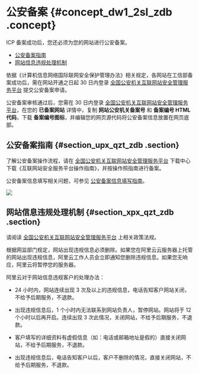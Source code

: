 # 公安备案 {#concept_dw1_2sl_zdb .concept}

ICP 备案成功后，您还必须为您的网站进行公安备案。

-   [公安备案指南](intl.zh-CN/备案流程/公安备案.md#section_upx_qzt_zdb)
-   [网站信息违规处理机制](intl.zh-CN/备案流程/公安备案.md#section_xpx_qzt_zdb)

依据《计算机信息网络国际联网安全保护管理办法》相关规定，各网站在工信部备案成功后，需在网站开通之日起 30 日内登录 [全国公安机关互联网站安全管理服务平台](http://www.beian.gov.cn/portal/index) 提交公安备案申请。

公安备案审核通过后，您需在 30 日内登录 [全国公安机关互联网站安全管理服务平台](http://www.beian.gov.cn/portal/index)，在您的 **已备案网站** 详情中，复制 **网站公安机关备案号** 和 **备案编号 HTML 代码**，下载 **备案编号图标**，并编辑您的网页源代码将公安备案信息放置在网页底部。

## 公安备案指南 {#section_upx_qzt_zdb .section}

了解公安备案操作流程，请在 [全国公安机关互联网站安全管理服务平台](http://www.beian.gov.cn/portal/index) 下载中心下载《互联网站安全服务平台操作指南》，并按操作照指南进行备案。

公安备案信息填写相关问题，可参见 [公安备案信息填写指南](intl.zh-CN/常见问题/其他/公安备案信息填写指南.md#)。

![](http://static-aliyun-doc.oss-cn-hangzhou.aliyuncs.com/assets/img/14228/15482315095510_zh-CN.jpg)

## 网站信息违规处理机制 {#section_xpx_qzt_zdb .section}

请阅读 [全国公安机关互联网站安全管理服务平台](http://www.beian.gov.cn/portal/index) 上相关政策法规。

根据网监部门规定，网站出现违规信息必须删除。如果您在阿里云云服务器上托管的网站出现违规信息，阿里云工作人员会立即通知您删除违规信息。如果您无响应，阿里云将暂停您的服务器。

阿里云对于网站信息违规客户的处理办法：

-   24 小时内，网站连续出现 3 次及以上的违规信息，电话告知客户网站关闭，不给予后期服务，不退款。

-   出现违规信息后，1 个小时内无法联系到网站负责人，暂停网站。网站将于 12 个小时以后再开启。连续出现 3 次此情况，关闭网站，不给予后期服务，不退款。

-   客户填写的详细资料有虚假信息（如：电话或邮箱地址是假的）直接关闭网站，不给予后期服务，不退款。

-   出现违规信息后，电话告知客户以后，客户不删除的情况，直接关闭网站，不给予后期服务，不退款。



